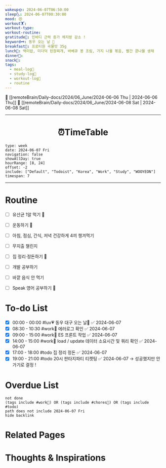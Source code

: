 ```yaml
---
wakeup🌞: 2024-06-07T06:50:00
sleep🌜: 2024-06-07T00:30:00
mood: 😍
workout🏋️: 
workout-type: 
workout-routine: 
gratitude🙏: 인바디 근력 증가 체지방 감소 !
keyword🗝️: 동우 오는 날 💝
breakfast🍳: 프로티원 곡물맛 35g
lunch🍚: 백미밥, 미더덕 된장찌개, 바베큐 봉 조림, 가지 나물 볶음, 빨간 콩나물 생채
dinner🥗: 
snack🍬: 
tags:
  - meal-log📝
  - study-log📓
  - workout-log💪
  - routine
---
```


🔺 [[remoteBrain/Daily-docs/2024/06_June/2024-06-06 Thu | 2024-06-06 Thu]]
🔻 [[remoteBrain/Daily-docs/2024/06_June/2024-06-08 Sat | 2024-06-08 Sat]]
___
<h1> <center>⏰TimeTable </center> </h1>

```gEvent
type: week
date: 2024-06-07 Fri
navigation: false
showAllDay: true
hourRange: [8, 24]
offset: -2
include: ["Default", "Todoist", "Korea", "Work", "Study", "WOOYEON"]
timespan: 7
```

--- 


# Routine 

- [ ] 유산균 1알 먹기 🔼 
- [ ] 운동하기 🔼
- [ ] 아침, 점심, 간식, 저녁 건강하게 4끼 챙겨먹기
- [ ] 무지출 챌린지 
- [ ] 집 정리·정돈하기 🔼
- [ ] 개발 공부하기
- [ ] 바깥 음식 안 먹기 
- [ ] Speak 영어 공부하기 🔼 


# To-do List

- [x] 00:00 - 00:00 #luv💗 동우 대구 오는 날🧸 ✅ 2024-06-07
- [x] 08:30 - 10:30 #work💼 에러로그 확인 ✅ 2024-06-07
- [x] 09:00 - 15:00 #work💼 ES 프론트 작업 ✅ 2024-06-07
- [x] 14:00 - 15:00 #work💼 load / update 데이터 소요시간 및 쿼리 확인 ✅ 2024-06-07
- [x] 17:00 - 18:00 #todo 집 정리 정돈 ✅ 2024-06-07
- [x] 19:00 - 21:00 #todo 20시 판타지파티 티켓팅 ✅ 2024-06-07
	→ 성공했지만 안 가기로 결정 ! 

# Overdue List
```tasks
not done
(tags include #work💼) OR (tags include #chores🧺) OR (tags include #todo)
path does not include 2024-06-07 Fri
hide backlink
```

# Related Pages



# Thoughts & Inspirations

